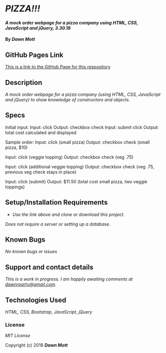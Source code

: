 # _PIZZA!!!_

#### _A mock order webpage for a pizza company using HTML, CSS, JavaScript and jQuery, 3.30.18_

#### By _**Dawn Mott**_

## GitHub Pages Link
[This is a link to the GitHub Page for this respository](https://dawnabelle.github.io/PIZZA/)

## Description

_A mock order webpage for a pizza company (using HTML, CSS, JavaScript and jQuery) to show knowledge of constructors and objects._

## Specs

Initial input:
Input: click
Output: checkbox check
Input: submit click
Output: total cost calculated and displayed

Sample order:
Input: click (small pizza)
Output: checkbox check (small pizza, $10)

Input: click (veggie topping)
Output: checkbox check (veg .75)

Input: click (additional veggie topping)
Output: checkbox check (veg .75, previous veg check stays in place)

Input: click (submit)
Output: $11.50 (total cost small pizza, two veggie toppings)

## Setup/Installation Requirements

* _Use the link above and clone or download this project._

_Does not require a server or setting up a database._

## Known Bugs

_No known bugs or issues_

## Support and contact details

_This is a work in progress. I am happily awaiting comments at dawnrparty@gmail.com._

## Technologies Used

_HTML, CSS, Bootstrap, JavaScript, jQuery_

### License

*MIT License*

Copyright (c) 2018 **_Dawn Mott_**
